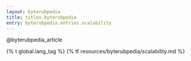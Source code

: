 ```yaml
---
layout: byterubpedia
title: titles.byterubpedia
entry: byterubpedia.entries.scalability
---
```


@byterubpedia_article

{% t global.lang_tag %}
{% tf resources/byterubpedia/scalability.md %}
